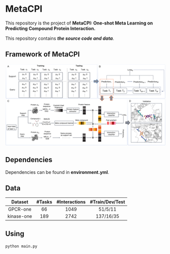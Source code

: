 # MetaCPI

This repository is the project of **MetaCPI: One-shot Meta Learning on Predicting Compound Protein Interaction.**

This repository contains ***the source code and data***.

## Framework of MetaCPI
![Framework of MetaCPI](FRAMEWORK.png)

## Dependencies
Dependencies can be found in **environment.yml**.

## Data

| Dataset     | #Tasks | #Interactions | #Train/Dev/Test |
|:------------:|:------:|:-------------:|:---------------:|
| GPCR-one    | 66     | 1049          | 51/5/11         |
| kinase-one  | 189    | 2742          | 137/16/35       |

## Using
```
python main.py
```
